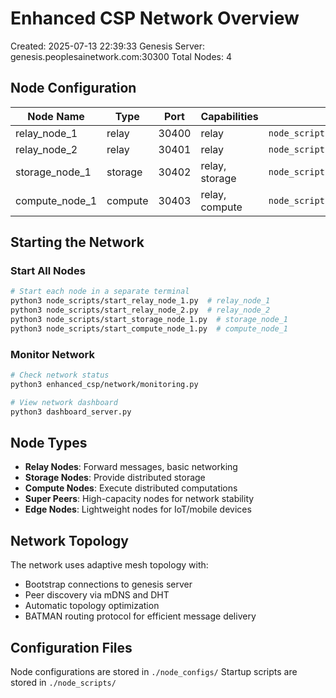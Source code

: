 # Enhanced CSP Network Overview

Created: 2025-07-13 22:39:33
Genesis Server: genesis.peoplesainetwork.com:30300
Total Nodes: 4

## Node Configuration

| Node Name | Type | Port | Capabilities | Script |
|-----------|------|------|--------------|--------|
| relay_node_1 | relay | 30400 | relay | `node_scripts/start_relay_node_1.py` |
| relay_node_2 | relay | 30401 | relay | `node_scripts/start_relay_node_2.py` |
| storage_node_1 | storage | 30402 | relay, storage | `node_scripts/start_storage_node_1.py` |
| compute_node_1 | compute | 30403 | relay, compute | `node_scripts/start_compute_node_1.py` |

## Starting the Network

### Start All Nodes
```bash
# Start each node in a separate terminal
python3 node_scripts/start_relay_node_1.py  # relay_node_1
python3 node_scripts/start_relay_node_2.py  # relay_node_2
python3 node_scripts/start_storage_node_1.py  # storage_node_1
python3 node_scripts/start_compute_node_1.py  # compute_node_1
```

### Monitor Network
```bash
# Check network status
python3 enhanced_csp/network/monitoring.py

# View network dashboard
python3 dashboard_server.py
```

## Node Types

- **Relay Nodes**: Forward messages, basic networking
- **Storage Nodes**: Provide distributed storage
- **Compute Nodes**: Execute distributed computations  
- **Super Peers**: High-capacity nodes for network stability
- **Edge Nodes**: Lightweight nodes for IoT/mobile devices

## Network Topology

The network uses adaptive mesh topology with:
- Bootstrap connections to genesis server
- Peer discovery via mDNS and DHT
- Automatic topology optimization
- BATMAN routing protocol for efficient message delivery

## Configuration Files

Node configurations are stored in `./node_configs/`
Startup scripts are stored in `./node_scripts/`
